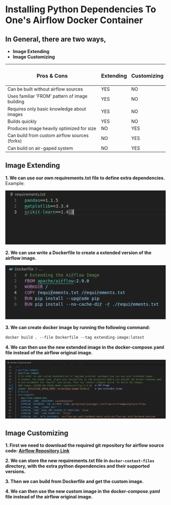 # Installing Python Dependencies To One's Airflow Docker Container

## In General, there are two ways,
- **Image Extending**
- **Image Customizing**

| <h3>Pros & Cons</h3> | <h3>Extending</h3> | <h3>Customizing</h3> |
|---|---|---|
| Can be built without airflow sources | YES | NO |
| Uses familiar  'FROM' pattern of image building | YES | NO |
| Requires only basic knowledge about images | YES | NO |
| Builds quickly | YES | NO |
| Produces image heavily optimized for size | NO | YES |
| Can build from custom airflow sources (forks) | NO | YES |
| Can build on air-gaped system | NO | YES |



## Image Extending

**1. We can use our own requirements.txt file to define extra dependencies.**
Example:

![requirements-file-for-extending.png](images/requirements-file-for-extending.png)

**2. We can use write a Dockerfile to create a extended version of the airflow image.**

![extended-dockerfile.png](images/extended-dockerfile.png)

**3. We can create docker image by running the following command:**

```Dockerfile
docker build . --file Dockerfile --tag extending-image:latest
```

**4. We can then use the new extended image in the docker-compose.yaml file instead of the airflow original image.**

![extending-image-in-compose.png](images/extending-image-in-compose.png)



## Image Customizing

**1. First we need to download the required git repository for airflow source code: [Airflow Repository Link](https://github.com/apache/airflow)**

**2. We can store the new requirements.txt file in `docker-context-files` directory, with the extra python dependencies and their supported versions.**

**3. Then we can build from Dockerfile and get the custom image.**

**4. We can then use the new custom image in the docker-compose.yaml file instead of the airflow original image.**

